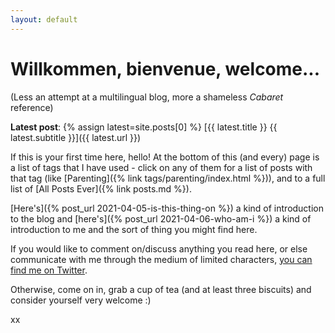 ```yaml
---
layout: default
---
```


# Willkommen, bienvenue, welcome...

(Less an attempt at a multilingual blog, more a shameless *Cabaret* reference)

**Latest post**:
{% assign latest=site.posts[0] %}
[{{ latest.title }} {{ latest.subtitle }}]({{ latest.url }})

If this is your first time here, hello!  At the bottom of this (and every) page is a list of tags that I have used - click on any of them for a list of posts with that tag (like [Parenting]({% link tags/parenting/index.html %})), and to a full list of [All Posts Ever]({% link posts.md %}).

[Here's]({% post_url 2021-04-05-is-this-thing-on %}) a kind of introduction to the blog and [here's]({% post_url 2021-04-06-who-am-i %}) a kind of introduction to me and the sort of thing you might find here.

If you would like to comment on/discuss anything you read here, or else communicate with me through the medium of limited characters, [you can find me on Twitter](https://twitter.com/OpnParenthesis).

Otherwise, come on in, grab a cup of tea (and at least three biscuits) and consider yourself very welcome :)

xx
